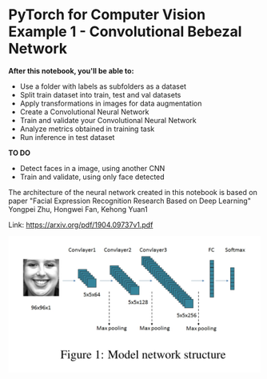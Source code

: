 # PyTorch for Computer Vision<br/>Example 1 - Convolutional Bebezal Network

**After this notebook, you'll be able to:**
- Use a folder with labels as subfolders as a dataset
- Split train dataset into train, test and val datasets
- Apply transformations in images for data augmentation
- Create a Convolutional Neural Network
- Train and validate your Convolutional Neural Network
- Analyze metrics obtained in training task
- Run inference in test dataset

**TO DO**
- Detect faces in a image, using another CNN
- Train and validate, using only face detected

The architecture of the neural network created in this notebook is based on paper "Facial Expression Recognition Research Based on Deep Learning"<br/>Yongpei Zhu, Hongwei Fan, Kehong Yuan1

Link: https://arxiv.org/pdf/1904.09737v1.pdf

![CN](notebook/CNN_Paper.png)